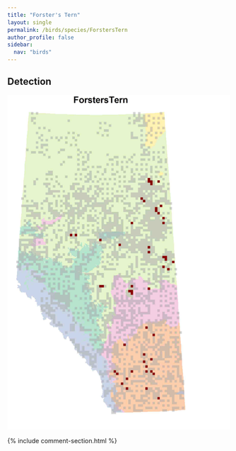 ```yaml
---
title: "Forster's Tern"
layout: single
permalink: /birds/species/ForstersTern
author_profile: false
sidebar:
  nav: "birds"
---
```


<h2>Detection</h2>

![](/assets/images/birds/ForstersTern/det.jpg)

{% include comment-section.html %}
